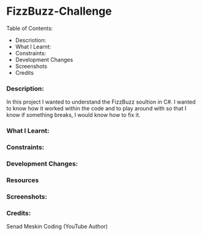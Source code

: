 # FizzBuzz-Challenge

Table of Contents:
- Descriotion:
- What I Learnt:
- Constraints:
- Development Changes
- Screenshots
- Credits


### Description:

In this project I wanted to understand the FizzBuzz soultion in C#. I wanted to know how it worked within the code and to play around with so that I know if something breaks, I would know how to fix it.

### What I Learnt:

### Constraints:

### Development Changes:

### Resources

### Screenshots:

### Credits:
Senad Meskin Coding (YouTube Author)
